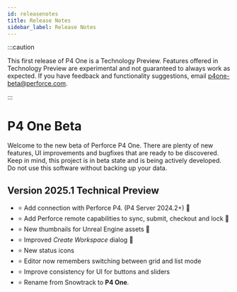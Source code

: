 ```yaml
---
id: releasenotes
title: Release Notes
sidebar_label: Release Notes
---
```


:::caution

This first release of P4 One is a Technology Preview. Features offered in
Technology Preview are experimental and not guaranteed to always work as
expected. If you have feedback and functionality suggestions,
email p4one-beta@perforce.com.

:::

# P4 One Beta

Welcome to the new beta of Perforce P4 One. There are plenty of new features, UI improvements and bugfixes that are ready to be discovered. Keep in mind, this project is in beta state and is being actively developed. Do not use this software without backing up your data.

## Version 2025.1 Technical Preview

- :star: Add connection with Perforce P4. (P4 Server 2024.2+) :tada:
- :star: Add Perforce remote capabilities to sync, submit, checkout and lock :tada:
- :star: New thumbnails for Unreal Engine assets :tada:
- :star: Improved *Create Workspace* dialog :tada:
- :star: New status icons
- :star: Editor now remembers switching between grid and list mode
- :star: Improve consistency for UI for buttons and sliders
- :star: Rename from Snowtrack to **P4 One**.
